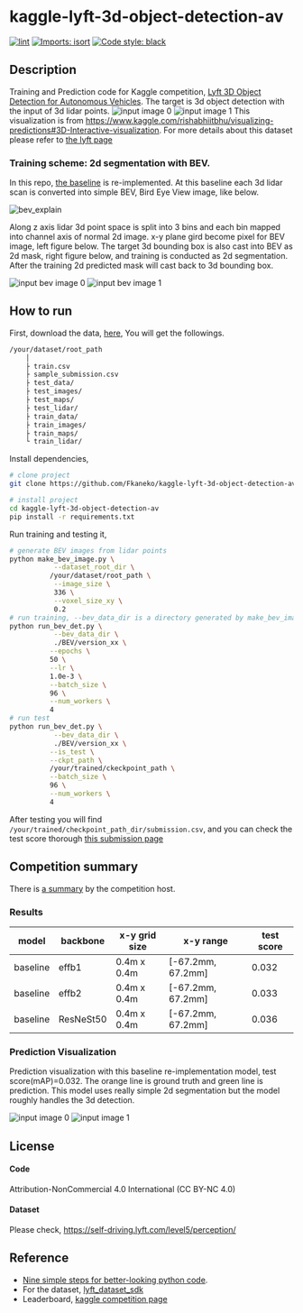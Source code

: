 # kaggle-lyft-3d-object-detection-av
[![lint](https://github.com/Fkaneko/kaggle-lyft-3d-object-detection-av/workflows/lint/badge.svg)](https://github.com/Fkaneko/kaggle-lyft-3d-object-detection-av/actions?query=workflow%3Alint)
[![Imports: isort](https://img.shields.io/badge/%20imports-isort-%231674b1?style=flat&labelColor=ef8336)](https://pycqa.github.io/isort/)
[![Code style: black](https://img.shields.io/badge/code%20style-black-000000.svg)](https://github.com/psf/black)
<!-- [![deepcode](https://www.deepcode.ai/api/gh/badge?key=eyJhbGciOiJIUzI1NiIsInR5cCI6IkpXVCJ9.eyJwbGF0Zm9ybTEiOiJnaCIsIm93bmVyMSI6IkZrYW5la28iLCJyZXBvMSI6ImthZ2dsZS1seWZ0LW1vdGlvbi1wcmVkIiwiaW5jbHVkZUxpbnQiOmZhbHNlLCJhdXRob3JJZCI6MjYyMDUsImlhdCI6MTYwODg1NjM2OX0.WgbA_r9hgJ_XCI9shahSP2x1N8fjFb860PQv3fIW7io)](https://www.deepcode.ai/app/gh/Fkaneko/kaggle-lyft-3d-object-detection-av/_/dashboard?utm_content=gh%2FFkaneko%2Fkaggle-lyft-3d-object-detection-av) -->

## Description
Training and Prediction code for Kaggle competition,
[Lyft 3D Object Detection for Autonomous Vehicles](https://www.kaggle.com/c/3d-object-detection-for-autonomous-vehicles).
The target is 3d object detection with the input of 3d lidar points.
![input image 0](./visualization/lidar_top_input.png)
![input image 1](./visualization/lidar_iso_by_ploty.png)
This visualization is from https://www.kaggle.com/rishabhiitbhu/visualizing-predictions#3D-Interactive-visualization.
For more details about this dataset please refer to [the lyft page](https://github.com/lyft/nuscenes-devkit)

### Training scheme: 2d segmentation with BEV.
In this repo, [the baseline](https://www.kaggle.com/gzuidhof/reference-model) is re-implemented.
 At this baseline each 3d lidar scan is converted into simple BEV, Bird Eye View image, like below.

![bev_explain](./visualization/bev_multi_explain.png)

 Along z axis lidar 3d point space is split into 3 bins and each bin mapped into channel axis of normal 2d image.
 x-y plane gird become pixel for BEV image, left figure below.
 The target 3d bounding box is also cast into BEV as 2d mask, right figure below, and training is conducted as 2d segmentation.
 After the training 2d predicted mask will cast back to 3d bounding box.

![input bev image 0](./visualization/1f4e69ac22afb4d41b2893ab6ccf74f148b99dd747240f074663c44efe9eec59_input_0.png)
![input bev image 1](./visualization/1f4e69ac22afb4d41b2893ab6ccf74f148b99dd747240f074663c44efe9eec59_target.png)

## How to run
First, download the data, [here](https://www.kaggle.com/c/lyft-motion-prediction-autonomous-vehicles/data),
You will get the followings.
```bash
/your/dataset/root_path
    │
    ├ train.csv
    ├ sample_submission.csv
    ├ test_data/
    ├ test_images/
    ├ test_maps/
    ├ test_lidar/
    ├ train_data/
    ├ train_images/
    ├ train_maps/
    └ train_lidar/
```

Install dependencies,
```bash
# clone project
git clone https://github.com/Fkaneko/kaggle-lyft-3d-object-detection-av

# install project
cd kaggle-lyft-3d-object-detection-av
pip install -r requirements.txt
 ```
 Run training and testing it,
 ```bash
# generate BEV images from lidar points
python make_bev_image.py \
            --dataset_root_dir \
           /your/dataset/root_path \
            --image_size \
            336 \
            --voxel_size_xy \
            0.2
# run training, --bev_data_dir is a directory generated by make_bev_image.py
python run_bev_det.py \
            --bev_data_dir \
            ./BEV/version_xx \
           --epochs \
           50 \
           --lr \
           1.0e-3 \
           --batch_size \
           96 \
           --num_workers \
           4
# run test
python run_bev_det.py \
            --bev_data_dir \
            ./BEV/version_xx \
           --is_test \
           --ckpt_path \
           /your/trained/ckeckpoint_path \
           --batch_size \
           96 \
           --num_workers \
           4
```
After testing you will find ``/your/trained/checkpoint_path_dir/submission.csv``, and you can check the test score
thorough [this submission page](https://www.kaggle.com/c/3d-object-detection-for-autonomous-vehicles/submit)

## Competition summary
There is [a summary](https://www.kaggle.com/c/3d-object-detection-for-autonomous-vehicles/discussion/133895) by the competition host.
<!-- [The baseline CNN regression approach](https://www.kaggle.com/lucabergamini/lyft-baseline-09-02),
just replacing the 1st and final layers of Imagenet pretrained model, was strong.
Segmentaion or RNN approeches are not good.  And following tips we can get
top-10 equivalent performance(11.238) using the baseline approach.

* [Directly optimize evaluation metric](https://www.kaggle.com/corochann/lyft-training-with-multi-mode-confidence).
The target metric ["multi-modal negative log-likelihood loss"](https://github.com/lyft/l5kit/blob/master/competition.md).
is differential.

* [Use the same filtering configuration as test data is generated](https://www.kaggle.com/c/lyft-motion-prediction-autonomous-vehicles/discussion/199657), it means
    `MIN_FRAME_HISTORY = 0` and `MIN_FRAME_FUTURE = 10` at
    [`l5kit.dataset.AgentDataset`](https://github.com/lyft/l5kit/blob/082359ae88a53326e6693568760815597e364054/l5kit/l5kit/dataset/agent.py#L20).

* Use all train data, in total 198474478 agents. It's really huge but
the loss continuously decrease during training.

Actually I got the following result. The history_frames was 10 at the baseline so if you can use 10 instead of 2
you may get better result than top-10 score, 11.283 with this single model.
You can check [11.377 result with my full test pipeline and trained weight at kaggle notebook](https://www.kaggle.com/sai11fkaneko/lyft-late-submission-study).


| model      | backbone    | scenes | iteration x batch_size | loss        | history\_frames                  | MIN_FRAME_HISTORY / FUTURE | test score |
| -          | -           | -      | -                      | -           | -                                | -                          | -          |
| baseline   | resnet50    | 11314  | 100k x 64              | single mode | 10                               | 10/1                       | 104.195    |
| this study | seresnext26 | 134622 | 451k x 440             | multi-modal | 2 (10->2 due to time constraint) | 0/10                       | 11.377     |

**[Note]** The backbone difference is not a matter, within top-10 solution a single resnet18 reaches score < 10.0.
But smaller model tends to be better for this task. -->

### Results

| model      | backbone    | x-y grid size | x-y range |  test score |
| -          | -           | -      | -    | -        |
| baseline   | effb1    | 0.4m x 0.4m  | [-67.2mm, 67.2mm] |  0.032|
| baseline   | effb2    | 0.4m x 0.4m  | [-67.2mm, 67.2mm] |  0.033|
| baseline   | ResNeSt50    | 0.4m x 0.4m  | [-67.2mm, 67.2mm] |  0.036|

### Prediction Visualization

Prediction visualization with this baseline re-implementation model, test score(mAP)=0.032.
The orange line is ground truth and green line is prediction.
This model uses really simple 2d segmentation but the model roughly handles
the 3d detection.

![input image 0](./visualization/lidar_top_pred.png)
![input image 1](./visualization/lidar_iso_pred_by_ploty.png)
## License
#### Code
Attribution-NonCommercial 4.0 International (CC BY-NC 4.0)

#### Dataset
Please check, https://self-driving.lyft.com/level5/perception/

## Reference
* [Nine simple steps for better-looking python code](https://towardsdatascience.com/nine-simple-steps-for-better-looking-python-code-87e5d9d3b1cf).
* For the dataset, [lyft_dataset_sdk](https://github.com/lyft/nuscenes-devkit)
* Leaderboard, [kaggle competition page](https://www.kaggle.com/c/3d-object-detection-for-autonomous-vehicles/leaderboard)
